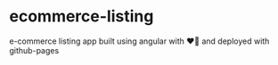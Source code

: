 # ecommerce-listing
e-commerce listing app built using angular with ❤️🚀 and deployed with github-pages
